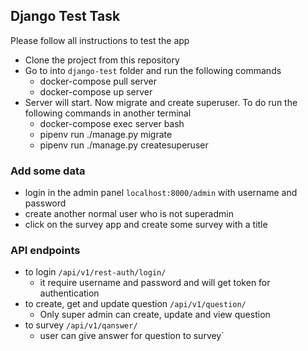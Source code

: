 ## Django Test Task

Please follow all instructions to test the app

* Clone the project from this repository
* Go to into `django-test` folder and run the following commands
    * docker-compose pull server
    * docker-compose up server
* Server will start. Now migrate and create superuser. To do run the following commands in another terminal
    * docker-compose exec server bash
    * pipenv run ./manage.py migrate
    * pipenv run ./manage.py createsuperuser


### Add some data

* login in the admin panel `localhost:8000/admin` with username and password
* create another normal user who is not superadmin
* click on the survey app and create some survey with a title


### API endpoints

* to login `/api/v1/rest-auth/login/`
    * it require username and password and will get token for authentication
* to create, get and update question `/api/v1/question/`
    * Only super admin can create, update and view question
* to survey `/api/v1/qanswer/`
    * user can give answer for question to survey`